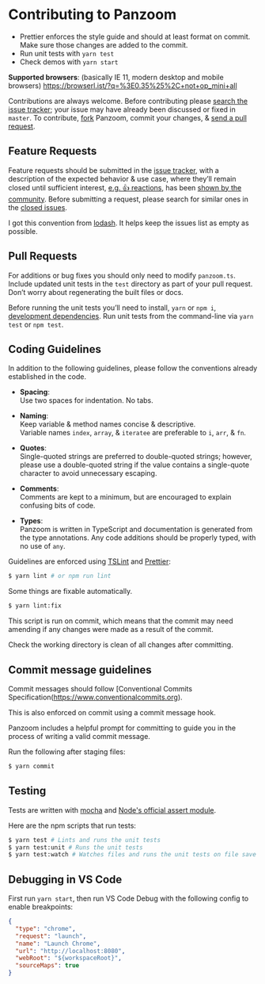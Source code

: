 # Contributing to Panzoom

- Prettier enforces the style guide and should at least format on commit. Make sure those changes are added to the commit.
- Run unit tests with `yarn test`
- Check demos with `yarn start`

**Supported browsers**: (basically IE 11, modern desktop and mobile browsers) https://browserl.ist/?q=%3E0.35%25%2C+not+op_mini+all

Contributions are always welcome. Before contributing please [search the issue tracker](https://github.com/timmywil/panzoom/issues); your issue
may have already been discussed or fixed in `master`. To contribute,
[fork](https://help.github.com/articles/fork-a-repo/) Panzoom, commit your changes,
& [send a pull request](https://help.github.com/articles/using-pull-requests/).

## Feature Requests

Feature requests should be submitted in the
[issue tracker](https://github.com/timmywil/panzoom/issues), with a description of
the expected behavior & use case, where they’ll remain closed until sufficient interest,
[e.g. :+1: reactions](https://help.github.com/articles/about-discussions-in-issues-and-pull-requests/),
has been [shown by the community](https://github.com/timmywil/panzoom/issues?q=label%3A%22votes+needed%22+sort%3Areactions-%2B1-desc).
Before submitting a request, please search for similar ones in the
[closed issues](https://github.com/timmywil/panzoom/issues?q=is%3Aissue+is%3Aclosed+label%3Aenhancement).

I got this convention from [lodash](https://github.com/lodash/lodash). It helps keep the issues list as empty as possible.

## Pull Requests

For additions or bug fixes you should only need to modify `panzoom.ts`. Include
updated unit tests in the `test` directory as part of your pull request. Don’t
worry about regenerating the built files or docs.

Before running the unit tests you’ll need to install, `yarn` or `npm i`,
[development dependencies](https://docs.npmjs.com/files/package.json#devdependencies).
Run unit tests from the command-line via `yarn test` or `npm test`.

## Coding Guidelines

In addition to the following guidelines, please follow the conventions already
established in the code.

- **Spacing**:<br>
  Use two spaces for indentation. No tabs.

- **Naming**:<br>
  Keep variable & method names concise & descriptive.<br>
  Variable names `index`, `array`, & `iteratee` are preferable to
  `i`, `arr`, & `fn`.

- **Quotes**:<br>
  Single-quoted strings are preferred to double-quoted strings; however,
  please use a double-quoted string if the value contains a single-quote
  character to avoid unnecessary escaping.

- **Comments**:<br>
  Comments are kept to a minimum, but are encouraged to explain confusing bits of code.

- **Types**:<br>
  Panzoom is written in TypeScript and documentation is generated from the type annotations.
  Any code additions should be properly typed, with no use of `any`.

Guidelines are enforced using [TSLint](https://github.com/palantir/tslint) and [Prettier](https://github.com/prettier/prettier):

```bash
$ yarn lint # or npm run lint
```

Some things are fixable automatically.

```bash
$ yarn lint:fix
```

This script is run on commit, which means that the commit may need amending if any changes were made as a result of the commit.

Check the working directory is clean of all changes after committing.

## Commit message guidelines

Commit messages should follow [Conventional Commits Specification(https://www.conventionalcommits.org).

This is also enforced on commit using a commit message hook.

Panzoom includes a helpful prompt for committing to guide you in the process of writing a valid commit message.

Run the following after staging files:

```bash
$ yarn commit
```

## Testing

Tests are written with [mocha](https://mochajs.org/) and [Node's official assert module](https://nodejs.org/api/assert.html#assert_assert).

Here are the npm scripts that run tests:

```bash
$ yarn test # Lints and runs the unit tests
$ yarn test:unit # Runs the unit tests
$ yarn test:watch # Watches files and runs the unit tests on file save
```

## Debugging in VS Code

First run `yarn start`, then run VS Code Debug with the following config to enable breakpoints:

```json
{
  "type": "chrome",
  "request": "launch",
  "name": "Launch Chrome",
  "url": "http://localhost:8080",
  "webRoot": "${workspaceRoot}",
  "sourceMaps": true
}
```
